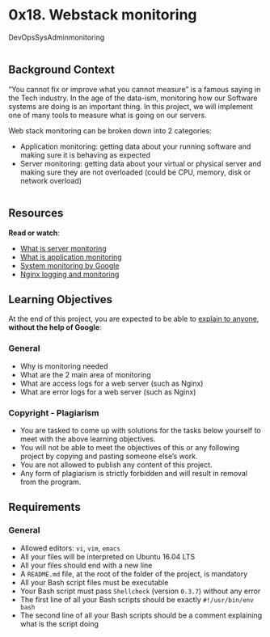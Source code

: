 <h1 class="gap">0x18. Webstack monitoring</h1>
<div data-react-class="tags/Tags" data-react-props="{&quot;tags&quot;:[{&quot;id&quot;:6,&quot;value&quot;:&quot;DevOps&quot;,&quot;author_id&quot;:null,&quot;created_at&quot;:&quot;2022-06-16T01:59:38.000Z&quot;,&quot;updated_at&quot;:&quot;2022-06-16T01:59:38.000Z&quot;},{&quot;id&quot;:23,&quot;value&quot;:&quot;SysAdmin&quot;,&quot;author_id&quot;:null,&quot;created_at&quot;:&quot;2022-06-16T01:59:38.000Z&quot;,&quot;updated_at&quot;:&quot;2022-06-16T01:59:38.000Z&quot;},{&quot;id&quot;:39,&quot;value&quot;:&quot;monitoring&quot;,&quot;author_id&quot;:null,&quot;created_at&quot;:&quot;2022-06-16T01:59:38.000Z&quot;,&quot;updated_at&quot;:&quot;2022-06-16T01:59:38.000Z&quot;}]}" data-react-cache-id="tags/Tags-0"><div class="align-items-center d-flex flex-wrap gap-3 my-2"><span class="label label-primary" style="font-size: 14px;">DevOps</span><span class="label label-primary" style="font-size: 14px;">SysAdmin</span><span class="label label-primary" style="font-size: 14px;">monitoring</span></div></div>
<div class="panel panel-default" id="project-description">
  <div class="panel-body">
    <p><img src="https://s3.amazonaws.com/intranet-projects-files/holbertonschool-sysadmin_devops/281/hb3pAsO.png" alt="" loading="lazy" style=""></p>

<h2>Background Context</h2>

<p>“You cannot fix or improve what you cannot measure” is a famous saying in the Tech industry. In the age of the data-ism, monitoring how our Software systems are doing is an important thing. In this project, we will implement one of many tools to measure what is going on our servers.</p>

<p>Web stack monitoring can be broken down into 2 categories:</p>

<ul>
<li>Application monitoring: getting data about your running software and making sure it is behaving as expected</li>
<li>Server monitoring: getting data about your virtual or physical server and making sure they are not overloaded (could be CPU, memory, disk or network overload)</li>
</ul>

<p><img src="https://s3.amazonaws.com/intranet-projects-files/holbertonschool-sysadmin_devops/281/ktCXnhE.jpg" alt="" loading="lazy" style=""></p>

<h2>Resources</h2>

<p><strong>Read or watch</strong>:</p>

<ul>
<li><a href="/rltoken/km_XUDAfXEBoXZQsIWEo5Q" title="What is server monitoring" target="_blank">What is server monitoring</a> </li>
<li><a href="/rltoken/z9jsikINjrsUo2QY5_Xz8g" title="What is application monitoring" target="_blank">What is application monitoring</a> </li>
<li><a href="/rltoken/_8KIbIUNzMgKi_LiGMBWAw" title="System monitoring by Google" target="_blank">System monitoring by Google</a> </li>
<li><a href="/rltoken/V3GsrDcMHPdgrizShj4RCg" title="Nginx logging and monitoring" target="_blank">Nginx logging and monitoring</a> </li>
</ul>

<h2>Learning Objectives</h2>

<p>At the end of this project, you are expected to be able to <a href="/rltoken/Bd9r8twsVT3S_8j7-kOLrg" title="explain to anyone" target="_blank">explain to anyone</a>, <strong>without the help of Google</strong>:</p>

<h3>General</h3>

<ul>
<li>Why is monitoring needed</li>
<li>What are the 2 main area of monitoring</li>
<li>What are access logs for a web server (such as Nginx)</li>
<li>What are error logs for a web server (such as Nginx)</li>
</ul>

<h3>Copyright - Plagiarism</h3>

<ul>
<li>You are tasked to come up with solutions for the tasks below yourself to meet with the above learning objectives.</li>
<li>You will not be able to meet the objectives of this or any following project by copying and pasting someone else’s work. </li>
<li>You are not allowed to publish any content of this project.</li>
<li>Any form of plagiarism is strictly forbidden and will result in removal from the program.</li>
</ul>

<h2>Requirements</h2>

<h3>General</h3>

<ul>
<li>Allowed editors: <code>vi</code>, <code>vim</code>, <code>emacs</code></li>
<li>All your files will be interpreted on Ubuntu 16.04 LTS</li>
<li>All your files should end with a new line</li>
<li>A <code>README.md</code> file, at the root of the folder of the project, is mandatory</li>
<li>All your Bash script files must be executable</li>
<li>Your Bash script must pass <code>Shellcheck</code> (version <code>0.3.7</code>) without any error</li>
<li>The first line of all your Bash scripts should be exactly <code>#!/usr/bin/env bash</code></li>
<li>The second line of all your Bash scripts should be a comment explaining what is the script doing</li>
</ul>

  </div>
</div>

